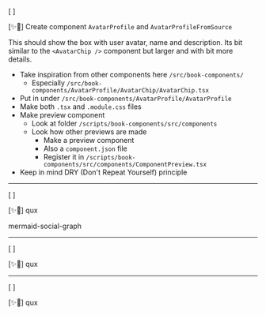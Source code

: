 [ ]

[✨💞] Create component `AvatarProfile` and `AvatarProfileFromSource`

This should show the box with user avatar, name and description.
Its bit similar to the `<AvatarChip />` component but larger and with bit more details.

-   Take inspiration from other components here `/src/book-components/`
    -   Especially `/src/book-components/AvatarProfile/AvatarChip/AvatarChip.tsx`
-   Put in under `/src/book-components/AvatarProfile/AvatarProfile`
-   Make both `.tsx` and `.module.css` files
-   Make preview component
    -   Look at folder `/scripts/book-components/src/components`
    -   Look how other previews are made
        -   Make a preview component
        -   Also a `component.json` file
        -   Register it in `/scripts/book-components/src/components/ComponentPreview.tsx`
-   Keep in mind DRY (Don't Repeat Yourself) principle

---

[ ]

[✨💞] qux

mermaid-social-graph

---

[ ]

[✨💞] qux

---

[ ]

[✨💞] qux
